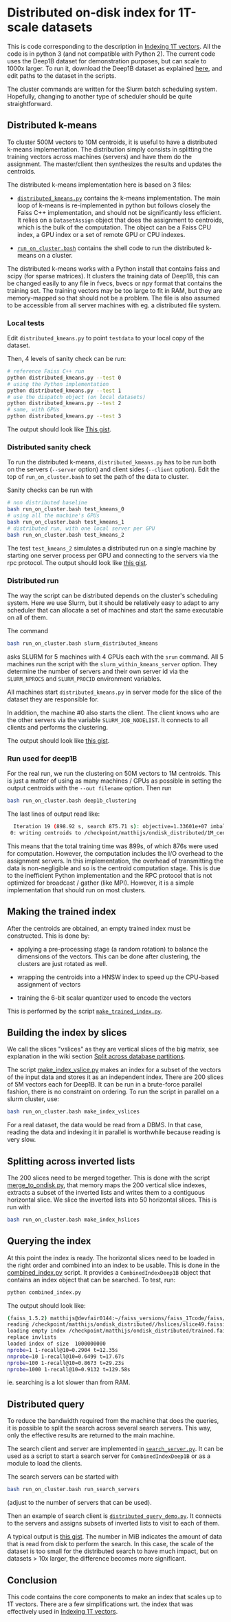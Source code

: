 # Distributed on-disk index for 1T-scale datasets

This is code corresponding to the description in [Indexing 1T vectors](https://github.com/facebookresearch/faiss/wiki/Indexing-1T-vectors).
All the code is in python 3 (and not compatible with Python 2).
The current code uses the Deep1B dataset for demonstration purposes, but can scale to 1000x larger.
To run it, download the Deep1B dataset as explained [here](../#getting-deep1b), and edit paths to the dataset in the scripts.

The cluster commands are written for the Slurm batch scheduling system.
Hopefully, changing to another type of scheduler should be quite straightforward.

## Distributed k-means

To cluster 500M vectors to 10M centroids, it is useful to have a distributed k-means implementation.
The distribution simply consists in splitting the training vectors across machines (servers) and have them do the assignment.
The master/client then synthesizes the results and updates the centroids.

The distributed k-means implementation here is based on 3 files:

- [`distributed_kmeans.py`](distributed_kmeans.py) contains the k-means implementation.
The main loop of k-means is re-implemented in python but follows closely the Faiss C++ implementation, and should not be significantly less efficient.
It relies on a `DatasetAssign` object that does the assignment to centroids, which is the bulk of the computation.
The object can be a Faiss CPU index, a GPU index or a set of remote GPU or CPU indexes.

- [`run_on_cluster.bash`](run_on_cluster.bash) contains the shell code to run the distributed k-means on a cluster.

The distributed k-means works with a Python install that contains faiss and scipy (for sparse matrices).
It clusters the training data of Deep1B, this can be changed easily to any file in fvecs, bvecs or npy format that contains the training set.
The training vectors may be too large to fit in RAM, but they are memory-mapped so that should not be a problem.
The file is also assumed to be accessible from all server machines with eg. a distributed file system.

### Local tests

Edit `distributed_kmeans.py` to point `testdata` to your local copy of the dataset.

Then, 4 levels of sanity check can be run:
```bash
# reference Faiss C++ run
python distributed_kmeans.py --test 0
# using the Python implementation
python distributed_kmeans.py --test 1
# use the dispatch object (on local datasets)
python distributed_kmeans.py --test 2
# same, with GPUs
python distributed_kmeans.py --test 3
```
The output should look like [This gist](https://gist.github.com/mdouze/ffa01fe666a9325761266fe55ead72ad).

### Distributed sanity check

To run the distributed k-means, `distributed_kmeans.py` has to be run both on the servers (`--server` option) and client sides (`--client` option).
Edit the top of `run_on_cluster.bash` to set the path of the data to cluster.

Sanity checks can be run with
```bash
# non distributed baseline
bash run_on_cluster.bash test_kmeans_0
# using all the machine's GPUs
bash run_on_cluster.bash test_kmeans_1
# distributed run, with one local server per GPU
bash run_on_cluster.bash test_kmeans_2
```
The test `test_kmeans_2` simulates a distributed run on a single machine by starting one server process per GPU and connecting to the servers via the rpc protocol.
The output should look like [this gist](https://gist.github.com/mdouze/5b2dc69b74579ecff04e1686a277d32e).



### Distributed run

The way the script can be distributed depends on the cluster's scheduling system.
Here we use Slurm, but it should be relatively easy to adapt to any scheduler that can allocate a set of machines and start the same executable on all of them.

The command
```bash
bash run_on_cluster.bash slurm_distributed_kmeans
```
asks SLURM for 5 machines with 4 GPUs each with the `srun` command.
All 5 machines run the script with the `slurm_within_kmeans_server` option.
They determine the number of servers and their own server id via the `SLURM_NPROCS` and `SLURM_PROCID` environment variables.

All machines start `distributed_kmeans.py` in server mode for the slice of the dataset they are responsible for.

In addition, the machine #0 also starts the client.
The client knows who are the other servers via the variable `SLURM_JOB_NODELIST`.
It connects to all clients and performs the clustering.

The output should look like [this gist](https://gist.github.com/mdouze/8d25e89fb4af5093057cae0f917da6cd).

### Run used for deep1B

For the real run, we run the clustering on 50M vectors to 1M centroids.
This is just a matter of using as many machines / GPUs as possible in setting the output centroids with the `--out filename` option.
Then run
```bash
bash run_on_cluster.bash deep1b_clustering
```

The last lines of output read like:
```bash
  Iteration 19 (898.92 s, search 875.71 s): objective=1.33601e+07 imbalance=1.303 nsplit=0
 0: writing centroids to /checkpoint/matthijs/ondisk_distributed/1M_centroids.npy
```

This means that the total training time was 899s, of which 876s were used for computation.
However, the computation includes the I/O overhead to the assignment servers.
In this implementation, the overhead of transmitting the data is non-negligible and so is the centroid computation stage.
This is due to the inefficient Python implementation and the RPC protocol that is not optimized for broadcast / gather (like MPI).
However, it is a simple implementation that should run on most clusters.

## Making the trained index

After the centroids are obtained, an empty trained index must be constructed.
This is done by:

- applying a pre-processing stage (a random rotation) to balance the dimensions of the vectors. This can be done after clustering, the clusters are just rotated as well.

- wrapping the centroids into a HNSW index to speed up the CPU-based assignment of vectors

- training the 6-bit scalar quantizer used to encode the vectors

This is performed by the script [`make_trained_index.py`](make_trained_index.py).

## Building the index by slices

We call the slices "vslices" as they are vertical slices of the big matrix, see explanation in the wiki section [Split across database partitions](https://github.com/facebookresearch/faiss/wiki/Indexing-1T-vectors#split-across-database-partitions).

The script [make_index_vslice.py](make_index_vslice.py) makes an index for a subset of the vectors of the input data and stores it as an independent index.
There are 200 slices of 5M vectors each for Deep1B.
It can be run in a brute-force parallel fashion, there is no constraint on ordering.
To run the script in parallel on a slurm cluster, use:
```bash
bash run_on_cluster.bash make_index_vslices
```
For a real dataset, the data would be read from a DBMS.
In that case, reading the data and indexing it in parallel is worthwhile because reading is very slow.

## Splitting across inverted lists

The 200 slices need to be merged together.
This is done with the script [merge_to_ondisk.py](merge_to_ondisk.py), that memory maps the 200 vertical slice indexes, extracts a subset of the inverted lists and writes them to a contiguous horizontal slice.
We slice the inverted lists into 50 horizontal slices.
This is run with
```bash
bash run_on_cluster.bash make_index_hslices
```

## Querying the index

At this point the index is ready.
The horizontal slices need to be loaded in the right order and combined into an index to be usable.
This is done in the [combined_index.py](combined_index.py) script.
It provides a `CombinedIndexDeep1B` object that contains an index object that can be searched.
To test, run:
```bash
python combined_index.py
```
The output should look like:
```bash
(faiss_1.5.2) matthijs@devfair0144:~/faiss_versions/faiss_1Tcode/faiss/benchs/distributed_ondisk$ python combined_index.py
reading /checkpoint/matthijs/ondisk_distributed//hslices/slice49.faissindex
loading empty index /checkpoint/matthijs/ondisk_distributed/trained.faissindex
replace invlists
loaded index of size  1000000000
nprobe=1 1-recall@10=0.2904 t=12.35s
nnprobe=10 1-recall@10=0.6499 t=17.67s
nprobe=100 1-recall@10=0.8673 t=29.23s
nprobe=1000 1-recall@10=0.9132 t=129.58s
```
ie. searching is a lot slower than from RAM.

## Distributed query

To reduce the bandwidth required from the machine that does the queries, it is possible to split the search across several search servers.
This way, only the effective results are returned to the main machine.

The search client and server are implemented in [`search_server.py`](search_server.py).
It can be used as a script to start a search server for `CombinedIndexDeep1B` or as a module to load the clients.

The search servers can be started with
```bash
bash run_on_cluster.bash run_search_servers
```
(adjust to the number of servers that can be used).

Then an example of search client is [`distributed_query_demo.py`](distributed_query_demo.py).
It connects to the servers and assigns subsets of inverted lists to visit to each of them.

A typical output is [this gist](https://gist.github.com/mdouze/1585b9854a9a2437d71f2b2c3c05c7c5).
The number in MiB indicates the amount of data that is read from disk to perform the search.
In this case, the scale of the dataset is too small for the distributed search to have much impact, but on datasets > 10x larger, the difference becomes more significant.

## Conclusion

This code contains the core components to make an index that scales up to 1T vectors.
There are a few simplifications wrt. the index that was effectively used in [Indexing 1T vectors](https://github.com/facebookresearch/faiss/wiki/Indexing-1T-vectors).
